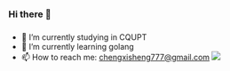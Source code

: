 ### Hi there 👋

### 
- 🔭 I’m currently studying in CQUPT
- 🌱 I’m currently learning golang
- 📫 How to reach me: chengxisheng777@gmail.com
![](https://github-readme-stats.vercel.app/api?username=anneheartrecord)

